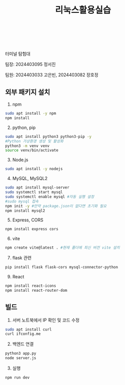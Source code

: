 # <header>리눅스활용실습</header>

터미널 탐험대

팀장: 2024403095 정서진

팀원: 2024403033 고은빈, 2024403082 장호정


## 외부 패키지 설치
1. npm
```bash
sudo apt install -y npm
npm install
```
2. python, pip
```bash
sudo apt install python3 python3-pip -y
#Python 가상환경 생성 및 활성화
python3 -m venv venv
source venv/bin/activate
```
3. Node.js
```bash
sudo apt install -y nodejs
```
4. MySQL, MySQL2
```bash
sudo apt install mysql-server
sudo systemctl start mysql
sudo systemctl enable mysql #자동 실행 설정
#sudo mysql 접속  
npm init -y #만약 package.json이 없다면 초기화 필요
npm install mysql2
```
5. Express, CORS
```bash
npm install express cors
```
6. vite
```bash
npm create vite@latest . #현재 폴더에 최신 버전 vite 설치
```

7. flask 관련
```bash
pip install flask flask-cors mysql-connector-python
```
9. React
```bash
npm install react-icons
npm install react-router-dom
```


## 빌드
1. 서버 노트북에서 IP 확인 및 코드 수정
```bash
sudo apt install curl
curl ifconfig.me
```
2. 백엔드 연결
```bash
python3 app.py
node server.js
```
3. 실행
```bash
npm run dev
```
